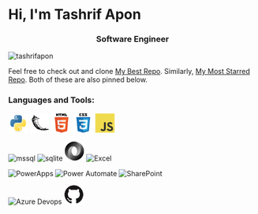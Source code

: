 # Hi, I'm Tashrif Apon
<h3 align="center">Software Engineer</h3>
<p align="left"><img src="https://komarev.com/ghpvc/?username=tashrifapon&label=Profile%20views&color=0e75b6&style=flat" alt="tashrifapon" /></p>

<p>Feel free to check out and clone <a href="https://github.com/tashrifapon/Interactive-Resume">My Best Repo</a>. Similarly, <a href="https://github.com/tashrifapon/Python">My Most Starred Repo</a>. Both of these are also pinned below.</p> 

<h3 align="left">Languages and Tools:</h3>
<p align="left">
<img src="https://raw.githubusercontent.com/devicons/devicon/master/icons/python/python-original.svg" alt="python" width="40" height="40"/>
<img src="https://raw.githubusercontent.com/devicons/devicon/master/icons/flask/flask-original.svg" alt="flask" width="40" height="40"/>
<img src="https://raw.githubusercontent.com/devicons/devicon/master/icons/html5/html5-original-wordmark.svg" alt="html5" width="40" height="40"/>
<img src="https://raw.githubusercontent.com/devicons/devicon/master/icons/css3/css3-original-wordmark.svg" alt="css3" width="40" height="40"/>
<img src="https://raw.githubusercontent.com/devicons/devicon/master/icons/javascript/javascript-original.svg" alt="javascript" width="40" height="40"/>
</p>

<p>
<img src="https://www.svgrepo.com/show/303229/microsoft-sql-server-logo.svg" alt="mssql" width="50" height="40"/>
<img src="https://www.sqlite.org/images/sqlite370_banner.gif" alt="sqlite" width="40" height="40"/>
<img src="https://raw.githubusercontent.com/devicons/devicon/master/icons/json/json-original.svg" alt="json" width="40" height="40"/>
<img src="https://www.freeiconspng.com/uploads/excel-icon-17.png" alt="Excel" width="40" height="40"/>
</p>

<p align="left">
<img src="https://reset.nl/wp-content/uploads/2020/12/powerapps-1.png" alt="PowerApps" width="80" height="40"/>
<img src="https://www.delta-n.nl/wp-content/uploads/2018/08/2021-logo-tech_power-automate-nobg.png" alt="Power Automate" width="80" height="40"/>
<img src="https://th.bing.com/th/id/R.e0179053a4b3a9cf1ae129a0b278e46d?rik=WHr0CQtK2Pvwvg&riu=http%3a%2f%2fassets.stickpng.com%2fimages%2f61046931ada36000041881bd.png&ehk=JdVNwvbz%2fLz6N%2fLSKQcg%2byymTrl%2fSIwUcJ682M2dzFs%3d&risl=&pid=ImgRaw&r=0" alt="SharePoint" width="40" height="40"/>
</p>

<p>
<img src="https://th.bing.com/th/id/OIP.kaq1JAUbKaJSa69Qvj_fYAHaEN?rs=1&pid=ImgDetMain" alt="Azure Devops" width="40" height="40"/>
<img src="https://raw.githubusercontent.com/devicons/devicon/master/icons/github/github-original.svg" alt="GitHub" width="40" height="40"/>
</p>
